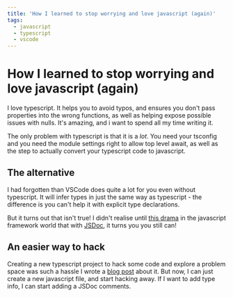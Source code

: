 ```yaml
---
title: 'How I learned to stop worrying and love javascript (again)'
tags:
  - javascript
  - typescript
  - vscode
---
```


# How I learned to stop worrying and love javascript (again)

I love typescript. It helps you to avoid typos, and ensures you don't pass properties into the wrong functions, as well as helping expose possible issues with nulls. It's amazing, and i want to spend all my time writing it.

The only problem with typescript is that it is a _lot_. You need your tsconfig and you need the module settings right to allow top level await, as well as the step to actually convert your typescript code to javascript.

## The alternative

I had forgotten than VSCode does quite a lot for you even without typescript. It will infer types in just the same way as typescript - the difference is you can't help it with explicit type declarations.

But it turns out that isn't true! I didn't realise until [this drama](https://twitter.com/Rich_Harris/status/1350436286948122625) in the javascript framework world that with [JSDoc](https://www.typescriptlang.org/docs/handbook/jsdoc-supported-types.html), it turns you you still can!

## An easier way to hack

Creating a new typescript project to hack some code and explore a problem space was such a hassle I wrote a [blog post](/blog/2023/01/28/ts-node-playground.html) about it. But now, I can just create a new javascript file, and start hacking away. If I want to add type info, I can start adding a JSDoc comments.
